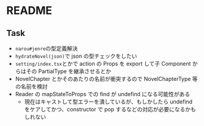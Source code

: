 # README

## Task

- `narou#jenre`の型定義解決
- `hydrateNovel(json)`で json の型チェックをしたい
- `setting/index.tsx`とかで action の Props を export して子 Component からはその PartialType を継承させるとか
- NovelChapter とかそのあたりの名前が衝突するので NovelChapterType 等の名前を検討
- Reader の mapStateToProps での find が undefind になる可能性がある
  - 現在はキャストして型エラーを潰しているが、もしかしたら undefind をケアしてかつ、constructor で pop するなどの対応が必要になるかもしれない
